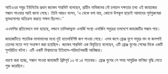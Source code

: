 আইএএর সমুদ্র ইউনিটের প্রধান জ্যাকব শারভিট বলেছেন, প্রাচীন নাবিকদের নৌ চলাচল দক্ষতার তথ্য এই জাহাজের সন্ধান পাওয়ার পরই জানা গেছে। তিনি আরও বলেন, ‘এ থেকে বলা যায়, কোনো উপকূল ছাড়াই আমাদের পূর্বপুরুষেরা ভূমধ্যসাগর অতিক্রম করতে সক্ষম ছিলেন।’

এএফপির প্রতিবেদনে বলা হয়েছে, লন্ডনে তালিকাভুক্ত এনার্জি সংস্থা এনার্জিন সমুদ্রের তলদেশে জাহাজটির সন্ধান পায়।

জাহাজটিতে শতাধিক মালামালের মধ্যে দুই হাতলবিশিষ্ট জগ পাওয়া গেছে। এসব জগে ব্রোঞ্জ যুগে সমুদ্রে মদ বা জলপাই তেলের মতো পণ্য সংরক্ষণ করা হয়েছিল। জ্যাকব শারভিট এক বিবৃতিতে বলেছেন, এটি ব্রোঞ্জ যুগের শেষের দিকে একটি সুপরিচিত ঘটনা। এটি একটি বিশ্বমানের ইতিহাস-পরিবর্তনকারী আবিষ্কার।

ধারণা করা হচ্ছে, সন্ধান পাওয়া জাহাজটি খ্রিষ্টপূর্ব ১৩ বা ১৪ শতকের। ব্রোঞ্জ যুগের সে সময় সামুদ্রিক বাণিজ্য বৃদ্ধি পেতে শুরু করেছিল।
